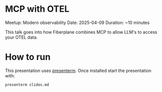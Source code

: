 # MCP with OTEL

Meetup: Modern observability
Date: 2025-04-09
Duration: ~10 minutes

This talk goes into how Fiberplane combines MCP to allow LLM's to access your
OTEL data.

# How to run

This presentation uses [presenterm][presenterm]. Once installed start the presentation with:

```
presenterm slides.md
```

[presenterm]: https://github.com/mfontanini/presenterm
